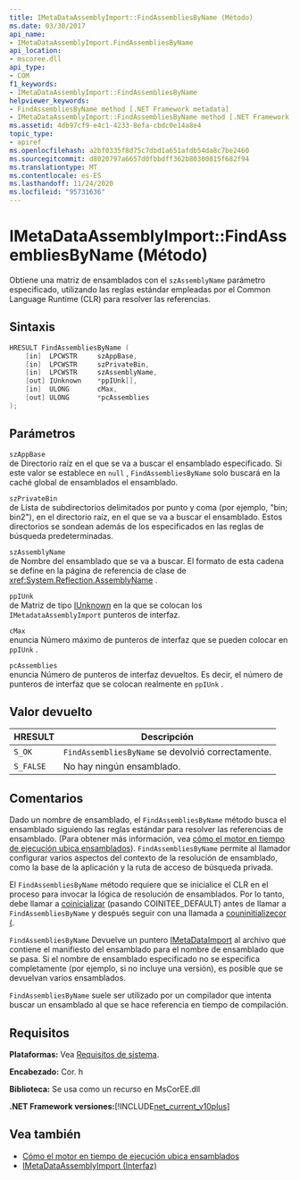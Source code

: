```yaml
---
title: IMetaDataAssemblyImport::FindAssembliesByName (Método)
ms.date: 03/30/2017
api_name:
- IMetaDataAssemblyImport.FindAssembliesByName
api_location:
- mscoree.dll
api_type:
- COM
f1_keywords:
- IMetaDataAssemblyImport::FindAssembliesByName
helpviewer_keywords:
- FindAssembliesByName method [.NET Framework metadata]
- IMetaDataAssemblyImport::FindAssembliesByName method [.NET Framework metadata]
ms.assetid: 4db97cf9-e4c1-4233-8efa-cbdc0e14a8e4
topic_type:
- apiref
ms.openlocfilehash: a2bf0335f8d75c7dbd1a651afdb54da8c7be2460
ms.sourcegitcommit: d8020797a6657d0fbbdff362b80300815f682f94
ms.translationtype: MT
ms.contentlocale: es-ES
ms.lasthandoff: 11/24/2020
ms.locfileid: "95731636"
---
```

# <a name="imetadataassemblyimportfindassembliesbyname-method"></a>IMetaDataAssemblyImport::FindAssembliesByName (Método)

Obtiene una matriz de ensamblados con el `szAssemblyName` parámetro especificado, utilizando las reglas estándar empleadas por el Common Language Runtime (CLR) para resolver las referencias.  
  
## <a name="syntax"></a>Sintaxis  
  
```cpp  
HRESULT FindAssembliesByName (  
    [in]  LPCWSTR     szAppBase,
    [in]  LPCWSTR     szPrivateBin,
    [in]  LPCWSTR     szAssemblyName,
    [out] IUnknown    *ppIUnk[],
    [in]  ULONG       cMax,
    [out] ULONG       *pcAssemblies  
);  
```  
  
## <a name="parameters"></a>Parámetros  

 `szAppBase`  
 de Directorio raíz en el que se va a buscar el ensamblado especificado. Si este valor se establece en `null` , `FindAssembliesByName` solo buscará en la caché global de ensamblados el ensamblado.  
  
 `szPrivateBin`  
 de Lista de subdirectorios delimitados por punto y coma (por ejemplo, "bin; bin2"), en el directorio raíz, en el que se va a buscar el ensamblado. Estos directorios se sondean además de los especificados en las reglas de búsqueda predeterminadas.  
  
 `szAssemblyName`  
 de Nombre del ensamblado que se va a buscar. El formato de esta cadena se define en la página de referencia de clase de <xref:System.Reflection.AssemblyName> .  
  
 `ppIUnk`  
 de Matriz de tipo [IUnknown](/cpp/atl/iunknown) en la que se colocan los `IMetadataAssemblyImport` punteros de interfaz.  
  
 `cMax`  
 enuncia Número máximo de punteros de interfaz que se pueden colocar en `ppIUnk` .  
  
 `pcAssemblies`  
 enuncia Número de punteros de interfaz devueltos. Es decir, el número de punteros de interfaz que se colocan realmente en `ppIUnk` .  
  
## <a name="return-value"></a>Valor devuelto  
  
|HRESULT|Descripción|  
|-------------|-----------------|  
|`S_OK`|`FindAssembliesByName` se devolvió correctamente.|  
|`S_FALSE`|No hay ningún ensamblado.|  
  
## <a name="remarks"></a>Comentarios  

 Dado un nombre de ensamblado, el `FindAssembliesByName` método busca el ensamblado siguiendo las reglas estándar para resolver las referencias de ensamblado. (Para obtener más información, vea [cómo el motor en tiempo de ejecución ubica ensamblados](../../deployment/how-the-runtime-locates-assemblies.md)). `FindAssembliesByName` permite al llamador configurar varios aspectos del contexto de la resolución de ensamblado, como la base de la aplicación y la ruta de acceso de búsqueda privada.  
  
 El `FindAssembliesByName` método requiere que se inicialice el CLR en el proceso para invocar la lógica de resolución de ensamblados. Por lo tanto, debe llamar a [coinicializar](../hosting/coinitializeee-function.md) (pasando COINITEE_DEFAULT) antes de llamar a `FindAssembliesByName` y después seguir con una llamada a [couninitializecor (](../hosting/couninitializecor-function.md).  
  
 `FindAssembliesByName` Devuelve un puntero [IMetaDataImport](imetadataimport-interface.md) al archivo que contiene el manifiesto del ensamblado para el nombre de ensamblado que se pasa. Si el nombre de ensamblado especificado no se especifica completamente (por ejemplo, si no incluye una versión), es posible que se devuelvan varios ensamblados.  
  
 `FindAssembliesByName` suele ser utilizado por un compilador que intenta buscar un ensamblado al que se hace referencia en tiempo de compilación.  
  
## <a name="requirements"></a>Requisitos  

 **Plataformas:** Vea [Requisitos de sistema](../../get-started/system-requirements.md).  
  
 **Encabezado:** Cor. h  
  
 **Biblioteca:** Se usa como un recurso en MsCorEE.dll  
  
 **.NET Framework versiones:**[!INCLUDE[net_current_v10plus](../../../../includes/net-current-v10plus-md.md)]  
  
## <a name="see-also"></a>Vea también

- [Cómo el motor en tiempo de ejecución ubica ensamblados](../../deployment/how-the-runtime-locates-assemblies.md)
- [IMetaDataAssemblyImport (Interfaz)](imetadataassemblyimport-interface.md)
